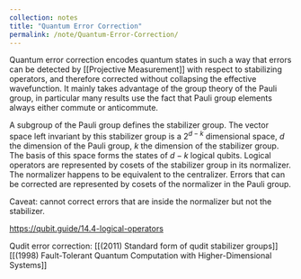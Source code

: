```yaml
---
collection: notes
title: "Quantum Error Correction"
permalink: /note/Quantum-Error-Correction/
---
```

Quantum error correction encodes quantum states in such a way that errors can be detected by [[Projective Measurement]] with respect to stabilizing operators, and therefore corrected without collapsing the effective wavefunction. It mainly takes advantage of the group theory of the Pauli group, in particular many results use the fact that Pauli group elements always either commute or anticommute.

A subgroup of the Pauli group defines the stabilizer group. The vector space left invariant by this stabilizer group is a $2^{d-k}$ dimensional space, $d$ the dimension of the Pauli group, $k$ the dimension of the stabilizer group. The basis of this space forms the states of $d-k$ logical qubits. Logical operators are represented by cosets of the stabilizer group in its normalizer. The normalizer happens to be equivalent to the centralizer. Errors that can be corrected are represented by cosets of the normalizer in the Pauli group. 

Caveat: cannot correct errors that are inside the normalizer but not the stabilizer.

https://qubit.guide/14.4-logical-operators



Qudit error correction:
[[(2011) Standard form of qudit stabilizer groups]]
[[(1998) Fault-Tolerant Quantum Computation with Higher-Dimensional Systems]]


